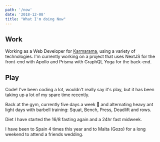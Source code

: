 ```yaml
---
path: '/now'
date: '2018-12-08'
title: "What I'm doing Now"
---
```


## Work

Working as a Web Developer for [Karmarama], using a variety of
technologies. I'm currently working on a project that uses NextJS for
the front-end with Apollo and Prisma with GraphQL Yoga for the
back-end.

## Play

Code! I've been coding a lot, wouldn't really say it's play, but it
has been taking up a lot of my spare time recently.

Back at the gym, currently five days a week 😬 and alternating heavy
ant light days with barbell training: Squat, Bench, Press, Deadlift
and rows.

Diet I have started the 16/8 fasting again and a 24hr fast midweek.

I have been to Spain 4 times this year and to Malta (Gozo) for a long
weekend to attend a friends wedding.

<!-- Links -->

[karmarama]: https://www.karmarama.com/
[see food diet]: # 'I see food, I eat it!'
